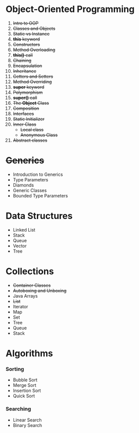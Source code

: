 # Object-Oriented Programming

1. ~~Intro to OOP~~
2. ~~Classes and Objects~~
3. ~~Static vs Instance~~
4. ~~**this** keyword~~
5. ~~Constructors~~
6. ~~Method Overloading~~
7. ~~**this()** call~~
8. ~~Chaining~~
9. ~~Encapsulation~~
10. ~~Inheritance~~
11. ~~Getters and Setters~~
12. ~~Method Overriding~~
13. ~~**super** keyword~~
14. ~~Polymorphism~~
15. ~~**super()** call~~
16. ~~The **Object** Class~~
17. ~~Composition~~
18. ~~Interfaces~~
19. ~~Static Initializer~~
20. ~~Inner Class~~
    * ~~Local class~~
    * ~~Anonymous Class~~
21. ~~Abstract classes~~
     
# ~~Generics~~

 * Introduction to Generics
 * Type Parameters
 * Diamonds
 * Generic Classes
 * Bounded Type Parameters

# Data Structures

* Linked List
* Stack
* Queue
* Vector
* Tree

# Collections

* ~~Container Classes~~
* ~~Autoboxing and Unboxing~~
* Java Arrays
* ~~List~~
* Iterator
* Map
* Set
* Tree
* Queue
* Stack

# Algorithms

### Sorting
* Bubble Sort
* Merge Sort
* Insertion Sort
* Quick Sort
### Searching
* Linear Search
* Binary Search

